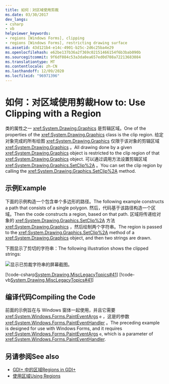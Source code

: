 ```yaml
---
title: 如何：对区域使用剪裁
ms.date: 03/30/2017
dev_langs:
- csharp
- vb
helpviewer_keywords:
- regions [Windows Forms], clipping
- regions [Windows Forms], restricting drawing surface
ms.assetid: 43d121b4-e14c-4901-b25c-2d6c25ba4e29
ms.openlocfilehash: e62be137b36a2f369c02151466154f6b3bab090b
ms.sourcegitcommit: 9f6df084c53a3da0ea657ed0d708a72213683084
ms.translationtype: MT
ms.contentlocale: zh-CN
ms.lasthandoff: 12/09/2020
ms.locfileid: "96971396"
---
```

# <a name="how-to-use-clipping-with-a-region"></a><span data-ttu-id="33b81-102">如何：对区域使用剪裁</span><span class="sxs-lookup"><span data-stu-id="33b81-102">How to: Use Clipping with a Region</span></span>
<span data-ttu-id="33b81-103">类的属性之一 <xref:System.Drawing.Graphics> 是剪辑区域。</span><span class="sxs-lookup"><span data-stu-id="33b81-103">One of the properties of the <xref:System.Drawing.Graphics> class is the clip region.</span></span> <span data-ttu-id="33b81-104">给定对象完成的所有绘图 <xref:System.Drawing.Graphics> 仅限于该对象的剪辑区域 <xref:System.Drawing.Graphics> 。</span><span class="sxs-lookup"><span data-stu-id="33b81-104">All drawing done by a given <xref:System.Drawing.Graphics> object is restricted to the clip region of that <xref:System.Drawing.Graphics> object.</span></span> <span data-ttu-id="33b81-105">可以通过调用方法设置剪辑区域 <xref:System.Drawing.Graphics.SetClip%2A> 。</span><span class="sxs-lookup"><span data-stu-id="33b81-105">You can set the clip region by calling the <xref:System.Drawing.Graphics.SetClip%2A> method.</span></span>  
  
## <a name="example"></a><span data-ttu-id="33b81-106">示例</span><span class="sxs-lookup"><span data-stu-id="33b81-106">Example</span></span>  
 <span data-ttu-id="33b81-107">下面的示例构造一个包含单个多边形的路径。</span><span class="sxs-lookup"><span data-stu-id="33b81-107">The following example constructs a path that consists of a single polygon.</span></span> <span data-ttu-id="33b81-108">然后，代码基于该路径构造一个区域。</span><span class="sxs-lookup"><span data-stu-id="33b81-108">Then the code constructs a region, based on that path.</span></span> <span data-ttu-id="33b81-109">区域将传递给对象的 <xref:System.Drawing.Graphics.SetClip%2A> 方法 <xref:System.Drawing.Graphics> ，然后绘制两个字符串。</span><span class="sxs-lookup"><span data-stu-id="33b81-109">The region is passed to the <xref:System.Drawing.Graphics.SetClip%2A> method of a <xref:System.Drawing.Graphics> object, and then two strings are drawn.</span></span>  
  
 <span data-ttu-id="33b81-110">下图显示了剪切的字符串：</span><span class="sxs-lookup"><span data-stu-id="33b81-110">The following illustration shows the clipped strings:</span></span>  
  
 ![显示已剪裁字符串的屏幕截图。](./media/how-to-use-clipping-with-a-region/clipped-strings-polygon.png)  
  
 [!code-csharp[System.Drawing.MiscLegacyTopics#41](~/samples/snippets/csharp/VS_Snippets_Winforms/System.Drawing.MiscLegacyTopics/CS/Class1.cs#41)]
 [!code-vb[System.Drawing.MiscLegacyTopics#41](~/samples/snippets/visualbasic/VS_Snippets_Winforms/System.Drawing.MiscLegacyTopics/VB/Class1.vb#41)]  
  
## <a name="compiling-the-code"></a><span data-ttu-id="33b81-112">编译代码</span><span class="sxs-lookup"><span data-stu-id="33b81-112">Compiling the Code</span></span>  
 <span data-ttu-id="33b81-113">前面的示例旨在与 Windows 窗体一起使用，并且它需要 <xref:System.Windows.Forms.PaintEventArgs> `e` ，这是的参数 <xref:System.Windows.Forms.PaintEventHandler> 。</span><span class="sxs-lookup"><span data-stu-id="33b81-113">The preceding example is designed for use with Windows Forms, and it requires <xref:System.Windows.Forms.PaintEventArgs> `e`, which is a parameter of <xref:System.Windows.Forms.PaintEventHandler>.</span></span>  
  
## <a name="see-also"></a><span data-ttu-id="33b81-114">另请参阅</span><span class="sxs-lookup"><span data-stu-id="33b81-114">See also</span></span>

- [<span data-ttu-id="33b81-115">GDI+ 中的区域</span><span class="sxs-lookup"><span data-stu-id="33b81-115">Regions in GDI+</span></span>](regions-in-gdi.md)
- [<span data-ttu-id="33b81-116">使用区域</span><span class="sxs-lookup"><span data-stu-id="33b81-116">Using Regions</span></span>](using-regions.md)
